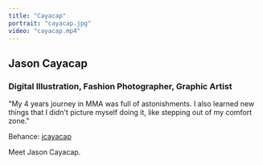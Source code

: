 ```yaml
---
title: "Cayacap"
portrait: "cayacap.jpg"
video: "cayacap.mp4"
---
```


## Jason Cayacap
### Digital Illustration, Fashion Photographer, Graphic Artist

"My 4 years journey in MMA was full of astonishments. I also learned new things that I didn't picture myself doing it, like stepping out of my comfort zone."

Behance: [jcayacap](http://www.behance.net/jcayacap)

Meet Jason Cayacap.